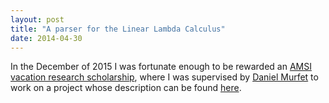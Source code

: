 ```yaml
---
layout: post
title: "A parser for the Linear Lambda Calculus"
date: 2014-04-30
---
```


In the December of 2015 I was fortunate enough to be rewarded an <a href = "https://vrs.amsi.org.au/about/"> AMSI vacation research scholarship</a>, where I was supervised by <a href = "http://www.therisingsea.org/">Daniel Murfet</a> to work on a project whose description can be found <a href = "https://username.github.io/pdfs/ResearchProject.pdf">here</a>.
